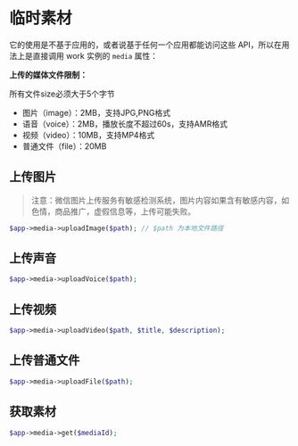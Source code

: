 # 临时素材

它的使用是不基于应用的，或者说基于任何一个应用都能访问这些 API，所以在用法上是直接调用 work 实例的 `media` 属性：

**上传的媒体文件限制：**

所有文件size必须大于5个字节

  - 图片（image）：2MB，支持JPG,PNG格式
  - 语音（voice）：2MB，播放长度不超过60s，支持AMR格式
  - 视频（video）：10MB，支持MP4格式
  - 普通文件（file）：20MB

## 上传图片

> 注意：微信图片上传服务有敏感检测系统，图片内容如果含有敏感内容，如色情，商品推广，虚假信息等，上传可能失败。

```php
$app->media->uploadImage($path); // $path 为本地文件路径
```

## 上传声音

```php
$app->media->uploadVoice($path);
```

## 上传视频

```php
$app->media->uploadVideo($path, $title, $description);
```

## 上传普通文件

```php
$app->media->uploadFile($path);
```

## 获取素材

```php
$app->media->get($mediaId);
```
